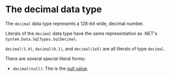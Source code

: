 
# The decimal data type

The `decimal` data type represents a 128-bit wide, decimal number.

Literals of the `decimal` data type have the same representation
as .NET's `System.Data.SqlTypes.SqlDecimal`.

`decimal(1.0)`, `decimal(0.1)`, and `decimal(1e5)` are all literals of type `decimal`.

There are several special literal forms:
* `decimal(null)`: The is the [null value](null-values.md).
